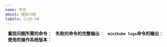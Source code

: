 ```yaml
---
name: 中文
about: 报告问题
labels: l/zh-CN
---
```

<!-- 请在报告问题时使用此模板，并提供尽可能详细的信息。否则可能导致响应延迟。谢谢！-->
 
**重现问题所需的命令**：
 
**失败的命令的完整输出**：
 
**`minikube logs`命令的输出**：
 
**使用的操作系统版本**：
